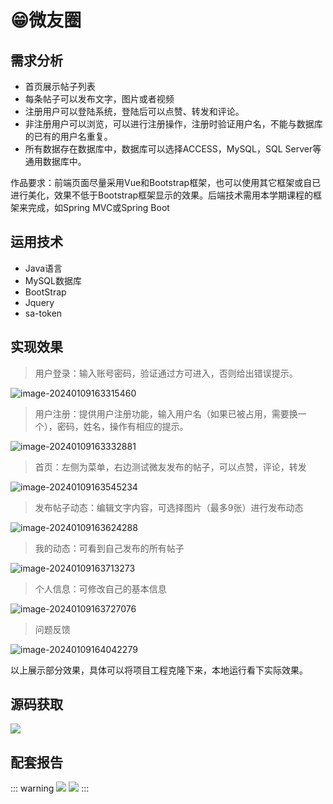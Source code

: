 # 😁微友圈

<MyGlobalComponent />

## 需求分析



- 首页展示帖子列表
- 每条帖子可以发布文字，图片或者视频
- 注册用户可以登陆系统，登陆后可以点赞、转发和评论。
- 非注册用户可以浏览，可以进行注册操作，注册时验证用户名，不能与数据库的已有的用户名重复。
- 所有数据存在数据库中，数据库可以选择ACCESS，MySQL，SQL Server等通用数据库中。

作品要求：前端页面尽量采用Vue和Bootstrap框架，也可以使用其它框架或自已进行美化，效果不低于Bootstrap框架显示的效果。后端技术需用本学期课程的框架来完成，如Spring MVC或Spring Boot



## 运用技术

- Java语言
- MySQL数据库
- BootStrap
- Jquery
- sa-token

## 实现效果

> 用户登录：输入账号密码，验证通过方可进入，否则给出错误提示。

![image-20240109163315460](http://cdn.qiniu.liyansheng.top/typora/image-20240109163315460.png)

> 用户注册：提供用户注册功能，输入用户名（如果已被占用，需要换一个），密码，姓名，操作有相应的提示。

 ![image-20240109163332881](http://cdn.qiniu.liyansheng.top/typora/image-20240109163332881.png)

> 首页：左侧为菜单，右边测试微友发布的帖子，可以点赞，评论，转发

![image-20240109163545234](http://cdn.qiniu.liyansheng.top/typora/image-20240109163545234.png)

> 发布帖子动态：编辑文字内容，可选择图片（最多9张）进行发布动态

![image-20240109163624288](http://cdn.qiniu.liyansheng.top/typora/image-20240109163624288.png)

>  我的动态：可看到自己发布的所有帖子

![image-20240109163713273](http://cdn.qiniu.liyansheng.top/typora/image-20240109163713273.png)

> 个人信息：可修改自己的基本信息

![image-20240109163727076](http://cdn.qiniu.liyansheng.top/typora/image-20240109163727076.png)

> 问题反馈

![image-20240109164042279](http://cdn.qiniu.liyansheng.top/typora/image-20240109164042279.png)

 

以上展示部分效果，具体可以将项目工程克隆下来，本地运行看下实际效果。




## 源码获取

![](http://cdn.qiniu.liyansheng.top/img/20240605152339.png)


## 配套报告


::: warning
![](http://cdn.qiniu.liyansheng.top/img/报告预览1312312.jpg)
![](http://cdn.qiniu.liyansheng.top/img/Snipaste_2024-06-14_23-19-53.png)
:::
